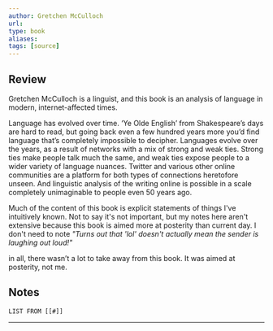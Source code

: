 ```yaml
---
author: Gretchen McCulloch
url: 
type: book
aliases: 
tags: [source]
---
```

## Review
Gretchen McCulloch is a linguist, and this book is an analysis of language in modern, internet-affected times.

Language has evolved over time. ‘Ye Olde English’ from Shakespeare’s days are hard to read, but going back even a few hundred years more you’d find language that’s completely impossible to decipher. Languages evolve over the years, as a result of networks with a mix of strong and weak ties. Strong ties make people talk much the same, and weak ties expose people to a wider variety of language nuances. Twitter and various other online communities are a platform for both types of connections heretofore unseen. And linguistic analysis of the writing online is possible in a scale completely unimaginable to people even 50 years ago.

Much of the content of this book is explicit statements of things I've intuitively known. Not to say it's not important, but my notes here aren't extensive because this book is aimed more at posterity than current day. I don't need to note _"Turns out that 'lol' doesn't actually mean the sender is laughing out loud!"_

in all, there wasn’t a lot to take away from this book. It was aimed at posterity, not me.

## Notes
```dataview
LIST FROM [[#]]
```

---